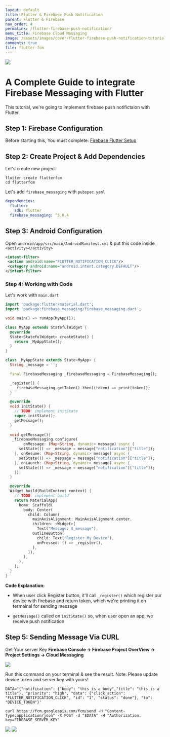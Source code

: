 ```yaml
---
layout: default
title: Flutter & Firebase Push Notification
parent: Flutter & Firebase
nav_order: 4
permalink: /flutter-firebase-push-notification/
menu_title: Firebase Cloud Messaging
image: /assets/images/cover/flutter-firebase-push-notification-tutorial.jpg
comments: true
file: flutter-fcm
---
```


<img src="/assets/images/cover/flutter-firebase-push-notification-tutorial.jpg">

# A Complete Guide to integrate Firebase Messaging with Flutter

This tutorial, we're going to implement firebase push notifictaion with Flutter. 

## Step 1: Firebase Configuration

Before starting this, You must complete: [Firebase Flutter Setup](/flutter-firebase-setup)

## Step 2: Create Project & Add Dependencies

Let's create new project

```
flutter create flutterfcm
cd flutterfcm
```

Let's add `firebase_messaging` with `pubspec.yaml`

```yaml
dependencies:
  flutter:
    sdk: flutter
  firebase_messaging: ^5.0.4
```

## Step 3: Android Configuration

Open `android/app/src/main/AndroidManifest.xml` & put this code inside `<activity></activity>`

```xml
<intent-filter>
 <action android:name="FLUTTER_NOTIFICATION_CLICK"/>
 <category android:name="android.intent.category.DEFAULT"/>
</intent-filter>
```

### Step 4: Working with Code

Let's work with `main.dart`

```dart
import 'package:flutter/material.dart';
import 'package:firebase_messaging/firebase_messaging.dart';

void main() => runApp(MyApp());

class MyApp extends StatefulWidget {
  @override
  State<StatefulWidget> createState() {
    return _MyAppState();
  }
}

class _MyAppState extends State<MyApp> {
  String _message = '';

  final FirebaseMessaging _firebaseMessaging = FirebaseMessaging();

  _register() {
    _firebaseMessaging.getToken().then((token) => print(token));
  }

  @override
  void initState() {
    // TODO: implement initState
    super.initState();
    getMessage();
  }
  
  void getMessage(){
   _firebaseMessaging.configure(
        onMessage: (Map<String, dynamic> message) async {
      setState(() => _message = message["notification"]["title"]);
    }, onResume: (Map<String, dynamic> message) async {
      setState(() => _message = message["notification"]["title"]);
    }, onLaunch: (Map<String, dynamic> message) async {
      setState(() => _message = message["notification"]["title"]);
    });
  }

  @override
  Widget build(BuildContext context) {
    // TODO: implement build
    return MaterialApp(
      home: Scaffold(
        body: Center(
          child: Column(
            mainAxisAlignment: MainAxisAlignment.center,
            children: <Widget>[
              Text("Message: $_message"),
            OutlineButton(
              child: Text("Register My Device"),
              onPressed: () => _register(),
            ),
          ]),
        ),
      ),
    );
  }
}
```

**Code Explanation:**

- When user click Register button, it'll call `_register()` which register our device with firebase and return token, which we're printing it on termainal for sending message

- `getMessage()` called on `initState()` so, when user open an app, we receive push notification


## Step 5: Sending Message Via CURL

Get Your server Key **Firebase Console -> Firebase Project OverView -> Project Settings -> Cloud Messaging**

<img src="/assets/images/screenshots/firebase/firebase-server-key.png">

Run this command on your terminal & see the result. Note: Please update device token and server key with yours!

```
DATA='{"notification": {"body": "this is a body","title": "this is a title"}, "priority": "high", "data": {"click_action": "FLUTTER_NOTIFICATION_CLICK", "id": "1", "status": "done"}, "to": "DEVICE_TOKEN"}'

curl https://fcm.googleapis.com/fcm/send -H "Content-Type:application/json" -X POST -d "$DATA" -H "Authorization: key=FIREBASE_SERVER_KEY"

```

<img src="/assets/images/screenshots/firebase/fcm1.png"> <img src="/assets/images/screenshots/firebase/fcm2.png">